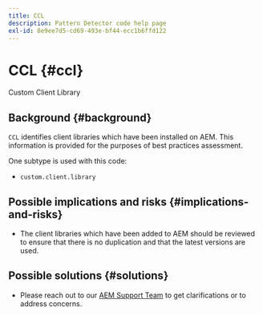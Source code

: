 ```yaml
---
title: CCL
description: Pattern Detector code help page
exl-id: 8e9ee7d5-cd69-493e-bf44-ecc1b6ffd122
---
```

# CCL {#ccl}

Custom Client Library

## Background {#background}

`CCL` identifies client libraries which have been installed on AEM. This information is provided for the purposes of best practices assessment.

One subtype is used with this code:
* `custom.client.library`

## Possible implications and risks {#implications-and-risks}

* The client libraries which have been added to AEM should be reviewed to ensure that there is no duplication and that the latest versions are used.

## Possible solutions {#solutions}

* Please reach out to our [AEM Support Team](https://helpx.adobe.com/enterprise/using/support-for-experience-cloud.html) to get clarifications or to address concerns.
